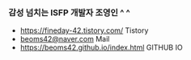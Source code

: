 
### 감성 넘치는 ISFP 개발자 조영인 ^ ^
- https://fineday-42.tistory.com/ Tistory
- beoms42@naver.com Mail
- https://beoms42.github.io/index.html GITHUB IO 

<div align=center>
